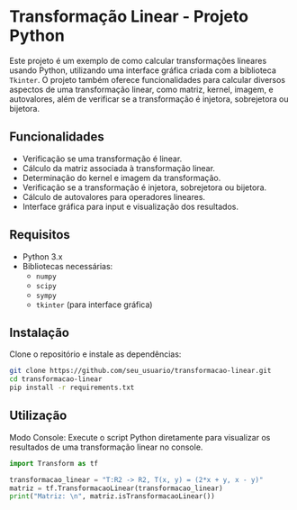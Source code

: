 # Transformação Linear - Projeto Python

Este projeto é um exemplo de como calcular transformações lineares usando Python, utilizando uma interface gráfica criada com a biblioteca `Tkinter`. O projeto também oferece funcionalidades para calcular diversos aspectos de uma transformação linear, como matriz, kernel, imagem, e autovalores, além de verificar se a transformação é injetora, sobrejetora ou bijetora.

## Funcionalidades

- Verificação se uma transformação é linear.
- Cálculo da matriz associada à transformação linear.
- Determinação do kernel e imagem da transformação.
- Verificação se a transformação é injetora, sobrejetora ou bijetora.
- Cálculo de autovalores para operadores lineares.
- Interface gráfica para input e visualização dos resultados.

## Requisitos

- Python 3.x
- Bibliotecas necessárias:
  - `numpy`
  - `scipy`
  - `sympy`
  - `tkinter` (para interface gráfica)

## Instalação

Clone o repositório e instale as dependências:

```bash
git clone https://github.com/seu_usuario/transformacao-linear.git
cd transformacao-linear
pip install -r requirements.txt
```

## Utilização

Modo Console: Execute o script Python diretamente para visualizar os resultados de uma transformação linear no console.

```python
import Transform as tf

transformacao_linear = "T:R2 -> R2, T(x, y) = (2*x + y, x - y)"
matriz = tf.TransformacaoLinear(transformacao_linear)
print("Matriz: \n", matriz.isTransformacaoLinear())
```
